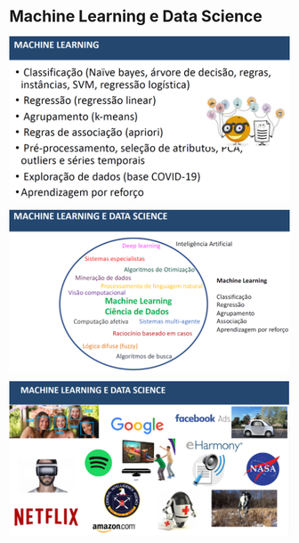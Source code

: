 # Machine Learning e Data Science

![()](../../imagens/machine3.png)

![()](../../imagens/machine1.png)

![()](../../imagens/machine2.png)

